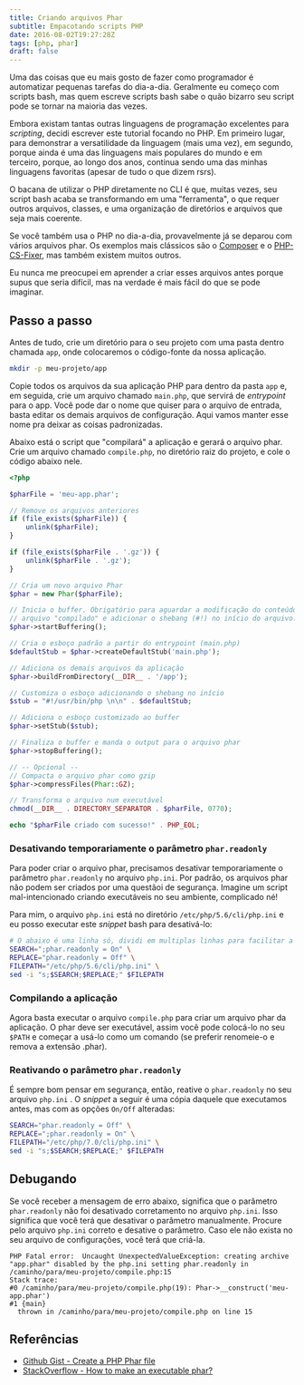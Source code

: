 ```yaml
---
title: Criando arquivos Phar
subtitle: Empacotando scripts PHP
date: 2016-08-02T19:27:28Z
tags: [php, phar]
draft: false
---
```

Uma das coisas que eu mais gosto de fazer como programador é automatizar pequenas tarefas do dia-a-dia. Geralmente eu começo com scripts bash, mas quem escreve scripts bash sabe o quão bizarro seu script pode se tornar na maioria das vezes.

Embora existam tantas outras linguagens de programação excelentes para _scripting_, decidi escrever este tutorial focando no PHP. Em primeiro lugar, para demonstrar a versatilidade da linguagem (mais uma vez), em segundo, porque ainda é uma das linguagens mais populares do mundo e em terceiro, porque, ao longo dos anos, continua sendo uma das minhas linguagens favoritas (apesar de tudo o que dizem rsrs).

O bacana de utilizar o PHP diretamente no CLI é que, muitas vezes, seu script bash acaba se transformando em uma "ferramenta", o que requer outros arquivos, classes, e uma organização de diretórios e arquivos que seja mais coerente.

Se você também usa o PHP no dia-a-dia, provavelmente já se deparou com vários arquivos phar. Os exemplos mais clássicos são o [Composer](https://getcomposer.org/) e o [PHP-CS-Fixer](https://github.com/FriendsOfPHP/PHP-CS-Fixer), mas também existem muitos outros.

Eu nunca me preocupei em aprender a criar esses arquivos antes porque supus que seria difícil, mas na verdade é mais fácil do que se pode imaginar.

## Passo a passo

Antes de tudo, crie um diretório para o seu projeto com uma pasta dentro chamada `app`, onde colocaremos o código-fonte da nossa aplicação.

```bash
mkdir -p meu-projeto/app
```

Copie todos os arquivos da sua aplicação PHP para dentro da pasta `app` e, em seguida, crie um arquivo chamado `main.php`, que servirá de _entrypoint_ para o app. Você pode dar o nome que quiser para o arquivo de entrada, basta editar os demais arquivos de configuração. Aqui vamos manter esse nome pra deixar as coisas padronizadas.

Abaixo está o script que "compilará" a aplicação e gerará o arquivo phar. Crie um arquivo chamado `compile.php`, no diretório raiz do projeto, e cole o código abaixo nele.

```php
<?php

$pharFile = 'meu-app.phar';

// Remove os arquivos anteriores
if (file_exists($pharFile)) {
    unlink($pharFile);
}

if (file_exists($pharFile . '.gz')) {
    unlink($pharFile . '.gz');
}

// Cria um novo arquivo Phar
$phar = new Phar($pharFile);

// Inicia o buffer. Obrigatório para aguardar a modificação do conteúdo do
// arquivo "compilado" e adicionar o shebang (#!) no início do arquivo.
$phar->startBuffering();

// Cria o esboço padrão a partir do entrypoint (main.php)
$defaultStub = $phar->createDefaultStub('main.php');

// Adiciona os demais arquivos da aplicação
$phar->buildFromDirectory(__DIR__ . '/app');

// Customiza o esboço adicionando o shebang no início
$stub = "#!/usr/bin/php \n\n" . $defaultStub;

// Adiciona o esboço customizado ao buffer
$phar->setStub($stub);

// Finaliza o buffer e manda o output para o arquivo phar
$phar->stopBuffering();

// -- Opcional --
// Compacta o arquivo phar como gzip
$phar->compressFiles(Phar::GZ);

// Transforma o arquivo num executável
chmod(__DIR__ . DIRECTORY_SEPARATOR . $pharFile, 0770);

echo "$pharFile criado com sucesso!" . PHP_EOL;
```

### Desativando temporariamente o parâmetro `phar.readonly`

Para poder criar o arquivo phar, precisamos desativar temporariamente o parâmetro `phar.readonly` no arquivo `php.ini`. Por padrão, os arquivos phar não podem ser criados por uma questãoi de segurança. Imagine um script mal-intencionado criando executáveis no seu ambiente, complicado né!

Para mim, o arquivo `php.ini` está no diretório `/etc/php/5.6/cli/php.ini` e eu posso executar este _snippet_ bash para desativá-lo:

```bash
# O abaixo é uma linha só, dividi em multiplas linhas para facilitar a leitura
SEARCH=";phar.readonly = On" \
REPLACE="phar.readonly = Off" \
FILEPATH="/etc/php/5.6/cli/php.ini" \
sed -i "s;$SEARCH;$REPLACE;" $FILEPATH
```

### Compilando a aplicação

Agora basta executar o arquivo `compile.php` para criar um arquivo phar da aplicação. O phar deve ser executável, assim você pode colocá-lo no seu `$PATH` e começar a usá-lo como um comando (se preferir renomeie-o e remova a extensão .phar).

### Reativando o parâmetro `phar.readonly`

É sempre bom pensar em segurança, então, reative o `phar.readonly` no seu arquivo `php.ini` . O _snippet_ a seguir é uma cópia daquele que executamos antes, mas com as opções `On/Off` alteradas:

```bash
SEARCH="phar.readonly = Off" \
REPLACE=";phar.readonly = On" \
FILEPATH="/etc/php/7.0/cli/php.ini" \
sed -i "s;$SEARCH;$REPLACE;" $FILEPATH
```

## Debugando

Se você receber a mensagem de erro abaixo, significa que o parâmetro `phar.readonly` não foi desativado corretamento no arquivo `php.ini`. Isso significa que você terá que desativar o parâmetro manualmente. Procure pelo arquivo `php.ini` correto e desative o parâmetro. Caso ele não exista no seu arquivo de configurações, você terá que criá-la.

```log
PHP Fatal error:  Uncaught UnexpectedValueException: creating archive "app.phar" disabled by the php.ini setting phar.readonly in /caminho/para/meu-projeto/compile.php:15
Stack trace:
#0 /caminho/para/meu-projeto/compile.php(19): Phar->__construct('meu-app.phar')
#1 {main}
  thrown in /caminho/para/meu-projeto/compile.php on line 15
```

## Referências

- [Github Gist - Create a PHP Phar file](https://gist.github.com/vzool/ef200b902d5ce0f7f17b8d9f9514e243)
- [StackOverflow - How to make an executable phar?](https://stackoverflow.com/questions/11082337/how-to-make-an-executable-phar)
